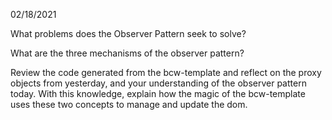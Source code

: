 02/18/2021

What problems does the Observer Pattern seek to solve?

What are the three mechanisms of the observer pattern?

Review the code generated from the bcw-template and reflect on the proxy objects from yesterday, and your understanding of the observer pattern today. With this knowledge, explain how the magic of the bcw-template uses these two concepts to manage and update the dom.